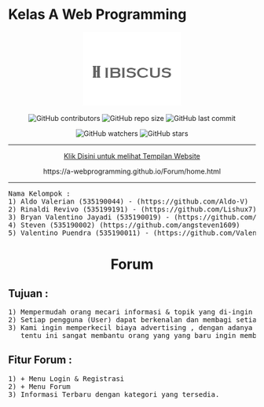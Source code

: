 <h1>Kelas A Web Programming</h1>

<p align="center">
<img src="https://github.com/A-WebProgramming/Forum/blob/master/assets/image/Hibiscus.png?raw=true"
</p>

<p align="center">
<img alt="GitHub contributors" src="https://img.shields.io/github/contributors/A-WebProgramming/Forum?style=plastic">
<img alt="GitHub repo size" src="https://img.shields.io/github/repo-size/A-Webprogramming/Forum?label=Size%20File">
<img alt="GitHub last commit" src="https://img.shields.io/github/last-commit/A-WebProgramming/Forum">
</p>

<p align="center">
<img alt="GitHub watchers" src="https://img.shields.io/github/watchers/A-WebProgramming/Forum?style=social">
<img alt="GitHub stars" src="https://img.shields.io/github/stars/A-WebProgramming/Forum?style=social">
</p>

<hr>
<a href="https://a-webprogramming.github.io/Forum/home.html"><p align="center">Klik Disini untuk melihat Tempilan Website<p></a>
<p align="center">https://a-webprogramming.github.io/Forum/home.html</p>
<hr>

<pre>
Nama Kelompok :
1) Aldo Valerian (535190044) - (https://github.com/Aldo-V)
2) Rinaldi Revivo (535199191) - (https://github.com/Lishux7)
3) Bryan Valentino Jayadi (535190019) - (https://github.com/BryanValentinoJayadi)
4) Steven (535190002) (https://github.com/angsteven1609)
5) Valentino Puendra (535190011) - (https://github.com/ValentinoPuendra)
</pre>

<h1 align="center">Forum</h1> 

<h2>Tujuan :</h2>
<pre>
1) Mempermudah orang mecari informasi & topik yang di-ingin oleh Pengguna (User).
2) Setiap pengguna (User) dapat berkenalan dan membagi setiap pengalaman dan informasi kepada setiap pengguna(User) lainnya.
3) Kami ingin memperkecil biaya advertising , dengan adanya forum ini dari berbagai macam pengguna 
   tentu ini sangat membantu orang yang yang baru ingin membuka usaha (Start-Up). 
</pre>

<h2>Fitur Forum :</h2>
<pre>
1) + Menu Login & Registrasi
2) + Menu Forum
3) Informasi Terbaru dengan kategori yang tersedia.
</pre>
